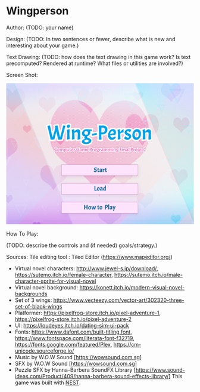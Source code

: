 # Wingperson

Author: (TODO: your name)

Design: (TODO: In two sentences or fewer, describe what is new and interesting about your game.)

Text Drawing: (TODO: how does the text drawing in this game work? Is text precomputed? Rendered at runtime? What files or utilities are involved?)

Screen Shot:

![Screen Shot](screenshot.png)

How To Play:

(TODO: describe the controls and (if needed) goals/strategy.)

Sources:
Tile editing tool : Tiled Editor (https://www.mapeditor.org/)

- Virtual novel characters: http://www.jewel-s.jp/download/, https://sutemo.itch.io/female-character, https://sutemo.itch.io/male-character-sprite-for-visual-novel
- Virtual novel background: https://konett.itch.io/modern-visual-novel-backgrounds
- Set of 3 wings: https://www.vecteezy.com/vector-art/302320-three-set-of-black-wings
- Platformer: https://pixelfrog-store.itch.io/pixel-adventure-1, https://pixelfrog-store.itch.io/pixel-adventure-2
- UI: https://loudeyes.itch.io/dating-sim-ui-pack
- Fonts: https://www.dafont.com/built-titling.font, https://www.fontspace.com/literata-font-f32719, https://fonts.google.com/featured/Plex, https://cm-unicode.sourceforge.io/
- Music by W.O.W Sound [https://wowsound.com.sg]
- SFX by W.O.W Sound [https://wowsound.com.sg]
- Puzzle SFX by Hanna-Barbera SoundFX Library [https://www.sound-ideas.com/Product/409/hanna-barbera-sound-effects-library/] 
This game was built with [NEST](NEST.md).

